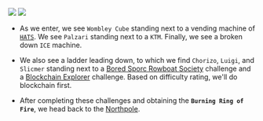

![](../../../resources/screenshots/loc-ringoffire-entrance.png)
![](../../../resources/screenshots/loc-ringoffire-bottom.png)


- As we enter, we see `Wombley Cube` standing next to a vending machine of [`HATS`](hat/README.md). We see `Palzari` standing next to a `KTM`. Finally, we see a broken down `ICE` machine.

- We also see a ladder leading down, to which we find `Chorizo`, `Luigi`, and `Slicmer` standing next to a [Bored Sporc Rowboat Society](bsrs/README.md) challenge and a [Blockchain Explorer](blockchain/README.md) challenge.  Based on difficulty rating, we'll do blockchain first.

- After completing these challenges and obtaining the **`Burning Ring of Fire`**, we head back to the [Northpole](../../2-northpole/1-northpole.md).
